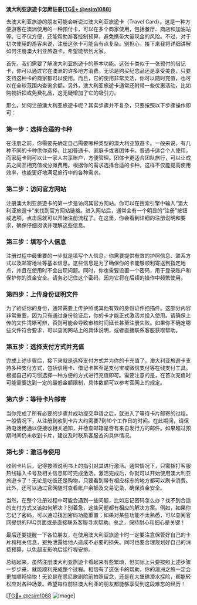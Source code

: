 **澳大利亚旅遊卡怎麽註冊[[TG💪+ @esim1088](https://t.me/s/esim1088)]**

去澳大利亚旅游的朋友可能会听说过澳大利亚旅遊卡（Travel Card）。这是一种方便游客在澳洲使用的一种预付卡，可以在多个商家使用，包括餐厅、商店和加油站等。它不仅方便，还能帮助游客控制预算，避免携带大量现金的风险。不过，对于初次使用的游客来说，注册这张卡可能会有点复杂。别担心，接下来我将详细讲解如何注册澳大利亚旅遊卡，希望能帮到大家。

首先，我们需要了解澳大利亚旅遊卡的基本功能。这张卡类似于一张预付的借记卡，你可以通过它在澳洲的许多地方消费。无论是购买纪念品还是享受美食，只要支持这种卡的商家都可以使用。而且，它的使用非常灵活，你可以随时充值，也可以在全球范围内查询余额。另外，澳大利亚旅遊卡通常还附带一些优惠活动，比如购物折扣或免费礼品，这无疑增加了它的吸引力。

那么，如何注册澳大利亚旅遊卡呢？其实步骤并不复杂，只要按照以下步骤操作即可：

### 第一步：选择合适的卡种

在注册之前，你需要先确定自己需要哪种类型的澳大利亚旅遊卡。一般来说，有几种不同的卡种供你选择，比如普通卡、家庭卡或者团体卡。普通卡适合个人使用，而家庭卡则可以让一家人共享账户，方便管理。团体卡更适合团队旅行，可以让成员之间互相充值或分摊费用。根据你的需求选择合适的卡种，这样不仅能提高使用效率，也能更好地满足旅行中的各种需求。

### 第二步：访问官方网站

注册澳大利亚旅遊卡的第一步是访问其官方网站。你可以在搜索引擎中输入“澳大利亚旅遊卡”来找到官方网站链接。进入网站后，通常会有一个明显的“注册”按钮或选项，点击后就可以开始注册流程了。在这里，你会看到详细的注册说明和要求，确保仔细阅读并理解这些信息。

### 第三步：填写个人信息

注册过程中最重要的一步就是填写个人信息。你需要提供有效的护照信息、联系方式以及邮寄地址等基本信息。这些信息是为了确保你的卡能够顺利寄送到指定地点，并且在使用时不会出现问题。同时，你也需要设置一个密码，用于登录账户和保护你的资金安全。请务必记住这个密码，因为它将在后续的操作中频繁使用。

### 第四步：上传身份证明文件

为了验证你的身份，通常需要上传护照或其他有效的身份证件扫描件。这部分内容非常重要，因为只有通过身份验证后，你的卡才能正式激活并投入使用。请确保上传的文件清晰可辨，否则可能会导致审核时间延长甚至注册失败。如果你不确定哪些文件符合要求，可以查阅网站上的具体说明，或者直接联系客服获取帮助。

### 第五步：选择支付方式并充值

完成上述步骤后，接下来就是选择支付方式并为你的卡充值了。澳大利亚旅遊卡支持多种支付方式，包括信用卡、借记卡甚至是支付宝或微信支付等在线支付工具。根据自己的习惯选择一种方便的方式进行充值即可。需要注意的是，在首次充值时可能需要达到一定的最低金额限制，具体数额可以参考官网上的规定。

### 第六步：等待卡片邮寄

当你完成了所有必要的步骤并成功提交申请之后，就进入了等待卡片邮寄的过程。一般情况下，从注册到收到卡片大约需要7到10个工作日的时间。在此期间，请保持电话畅通以便接收相关通知，并检查邮箱是否有来自发行方的邮件。如果超过预期时间仍未收到卡片，建议及时联系客服咨询具体情况。

### 第七步：激活与使用

收到卡片后，记得按照说明书上的指引对其进行激活。通常情况下，只需拨打客服热线输入卡号及相关信息即可完成激活。激活完成后，你就可以开始使用澳大利亚旅遊卡了！无论是吃饭还是购物，只要看到带有相应标志的地方都可以刷卡消费。此外，还可以通过官网随时查看账户余额及交易记录，确保资金安全。

当然，在整个注册过程中可能会遇到一些问题，比如忘记密码怎么办？找不到合适的支付方式又该如何解决？别着急，这些问题都有相应的解决方案。例如，如果你忘记了密码，可以通过找回密码功能重置；如果对某些功能不太熟悉，可以查阅官网提供的FAQ页面或是直接联系客服寻求帮助。总之，保持耐心和细心是关键！

最后还要提醒一下各位朋友，在使用澳大利亚旅遊卡时一定要注意保管好自己的卡片和相关信息，避免泄露给他人造成不必要的损失。同时也要合理规划好自己的消费预算，以免超支影响后续行程安排。

总结起来，虽然注册澳大利亚旅遊卡看起来有些繁琐，但实际上只要按照上述步骤一步步来，就能顺利完成整个过程。相信有了这张卡的帮助，你的澳洲之旅一定会更加顺畅愉快！无论是在悉尼歌剧院前拍照留念，还是在大堡礁潜水探险，都能轻松应对各种场景。希望每位前往澳大利亚的朋友都能够享受到这段难忘的经历！

[[TG💪+ @esim1088](https://t.me/s/esim1088) ![Image](https://i.postimg.cc/4NQfJmqS/Snipaste-2025-05-13-00-14-12.png)]